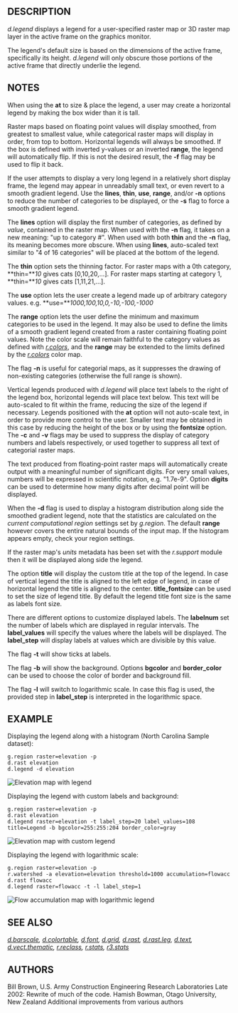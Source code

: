 ## DESCRIPTION

*d.legend* displays a legend for a user-specified raster map or 3D
raster map layer in the active frame on the graphics monitor.

The legend's default size is based on the dimensions of the active
frame, specifically its height. *d.legend* will only obscure those
portions of the active frame that directly underlie the legend.

## NOTES

When using the **at** to size & place the legend, a user may create a
horizontal legend by making the box wider than it is tall.

Raster maps based on floating point values will display smoothed, from
greatest to smallest value, while categorical raster maps will display
in order, from top to bottom. Horizontal legends will always be
smoothed. If the box is defined with inverted y-values or an inverted
**range**, the legend will automatically flip. If this is not the
desired result, the **-f** flag may be used to flip it back.

If the user attempts to display a very long legend in a relatively short
display frame, the legend may appear in unreadably small text, or even
revert to a smooth gradient legend. Use the **lines**, **thin**,
**use**, **range**, and/or **-n** options to reduce the number of
categories to be displayed, or the **-s** flag to force a smooth
gradient legend.

The **lines** option will display the first number of categories, as
defined by *value*, contained in the raster map. When used with the
**-n** flag, it takes on a new meaning: "up to category \#". When used
with both **thin** and the **-n** flag, its meaning becomes more
obscure. When using **lines**, auto-scaled text similar to "4 of 16
categories" will be placed at the bottom of the legend.

The **thin** option sets the thinning factor. For raster maps with a 0th
category, **thin=***10* gives cats \[0,10,20,...\]. For raster maps
starting at category 1, **thin=***10* gives cats \[1,11,21,...\].

The **use** option lets the user create a legend made up of arbitrary
category values. e.g. **use=***1000,100,10,0,-10,-100,-1000*

The **range** option lets the user define the minimum and maximum
categories to be used in the legend. It may also be used to define the
limits of a smooth gradient legend created from a raster containing
floating point values. Note the color scale will remain faithful to the
category values as defined with *[r.colors](r.colors.md)*, and the
**range** may be extended to the limits defined by the
*[r.colors](r.colors.md)* color map.

The flag **-n** is useful for categorial maps, as it suppresses the
drawing of non-existing categories (otherwise the full range is shown).

Vertical legends produced with *d.legend* will place text labels to the
right of the legend box, horizontal legends will place text below. This
text will be auto-scaled to fit within the frame, reducing the size of
the legend if necessary. Legends positioned with the **at** option will
not auto-scale text, in order to provide more control to the user.
Smaller text may be obtained in this case by reducing the height of the
box or by using the **fontsize** option. The **-c** and **-v** flags may
be used to suppress the display of category numbers and labels
respectively, or used together to suppress all text of categorial raster
maps.

The text produced from floating-point raster maps will automatically
create output with a meaningful number of significant digits. For very
small values, numbers will be expressed in scientific notation,
e.g. "1.7e-9". Option **digits** can be used to determine how many
digits after decimal point will be displayed.

When the **-d** flag is used to display a histogram distribution along
side the smoothed gradient legend, note that the statistics are
calculated on the *current computational region* settings set by
*g.region*. The default **range** however covers the entire natural
bounds of the input map. If the histogram appears empty, check your
region settings.

If the raster map's *units* metadata has been set with the *r.support*
module then it will be displayed along side the legend.

The option **title** will display the custom title at the top of the
legend. In case of vertical legend the title is aligned to the left edge
of legend, in case of horizontal legend the title is aligned to the
center. **title_fontsize** can be used to set the size of legend title.
By default the legend title font size is the same as labels font size.

There are different options to customize displayed labels. The
**labelnum** set the number of labels which are displayed in regular
intervals. The **label_values** will specify the values where the labels
will be displayed. The **label_step** will display labels at values
which are divisible by this value.

The flag **-t** will show ticks at labels.

The flag **-b** will show the background. Options **bgcolor** and
**border_color** can be used to choose the color of border and
background fill.

The flag **-l** will switch to logarithmic scale. In case this flag is
used, the provided step in **label_step** is interpreted in the
logarithmic space.

## EXAMPLE

Displaying the legend along with a histogram (North Carolina Sample
dataset):

```shell
g.region raster=elevation -p
d.rast elevation
d.legend -d elevation
```

<img src="d_legend.png" data-border="1"
alt="Elevation map with legend" />

Displaying the legend with custom labels and background:

```shell
g.region raster=elevation -p
d.rast elevation
d.legend raster=elevation -t label_step=20 label_values=108 title=Legend -b bgcolor=255:255:204 border_color=gray
```

<img src="d_legend_custom_labels_and_background.png" data-border="1"
alt="Elevation map with custom legend" />

Displaying the legend with logarithmic scale:

```shell
g.region raster=elevation -p
r.watershed -a elevation=elevation threshold=1000 accumulation=flowacc
d.rast flowacc
d.legend raster=flowacc -t -l label_step=1
```

<img src="d_legend_logarithmic.png" data-border="1"
alt="Flow accumulation map with logarithmic legend" />

## SEE ALSO

*[d.barscale](d.barscale.md), [d.colortable](d.colortable.md),
[d.font](d.font.md), [d.grid](d.grid.md), [d.rast](d.rast.md),
[d.rast.leg](d.rast.leg.md), [d.text](d.text.md),
[d.vect.thematic](d.vect.thematic.md), [r.reclass](r.reclass.md),
[r.stats](r.stats.md), [r3.stats](r3.stats.md)*

## AUTHORS

Bill Brown, U.S. Army Construction Engineering Research Laboratories
Late 2002: Rewrite of much of the code. Hamish Bowman, Otago University,
New Zealand
Additional improvements from various authors
